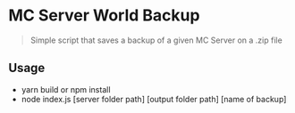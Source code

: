 # MC Server World Backup

> Simple script that saves a backup of a given MC Server on a .zip file


## Usage
- yarn build or npm install
- node index.js [server folder path] [output folder path] [name of backup]